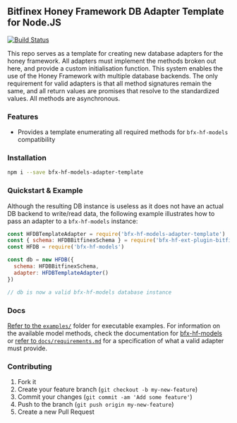 ## Bitfinex Honey Framework DB Adapter Template for Node.JS

[![Build Status](https://travis-ci.org/bitfinexcom/bfx-hf-models-adapter-template.svg?branch=master)](https://travis-ci.org/bitfinexcom/bfx-hf-models-adapter-template)

This repo serves as a template for creating new database adapters for the honey framework. All adapters must implement the methods broken out here, and provide a custom initialisation function. This system enables the use of the Honey Framework with multiple database backends. The only requirement for valid adapters is that all method signatures remain the same, and all return values are promises that resolve to the standardized values. All methods are asynchronous.

### Features
* Provides a template enumerating all required methods for `bfx-hf-models` compatibility

### Installation

```bash
npm i --save bfx-hf-models-adapter-template
```

### Quickstart & Example
Although the resulting DB instance is useless as it does not have an actual DB backend to write/read data, the following example illustrates how to pass an adapter to a `bfx-hf-models` instance:

```js
const HFDBTemplateAdapter = require('bfx-hf-models-adapter-template')
const { schema: HFDBBitfinexSchema } = require('bfx-hf-ext-plugin-bitfinex')
const HFDB = require('bfx-hf-models')

const db = new HFDB({
  schema: HFDBBitfinexSchema,
  adapter: HFDBTemplateAdapter()
})

// db is now a valid bfx-hf-models database instance
```

### Docs

[Refer to the `examples/`](/examples) folder for executable examples. For information on the available model methods, check the documentation for [bfx-hf-models](https://github.com/bitfinexcom/bfx-hf-models/tree/master/docs) or [refer to `docs/requirements.md`](/docs/requirements.md) for a specification of what a valid adapter must provide.

### Contributing

1. Fork it
2. Create your feature branch (`git checkout -b my-new-feature`)
3. Commit your changes (`git commit -am 'Add some feature'`)
4. Push to the branch (`git push origin my-new-feature`)
5. Create a new Pull Request

